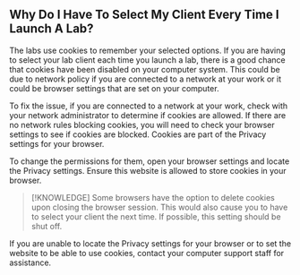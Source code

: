 ## Why Do I Have To Select My Client Every Time I Launch A Lab?

The labs use cookies to remember your selected options. If you are having to select your lab client each time you launch a lab, there is a good chance that cookies have been disabled on your computer system. This could be due to network policy if you are connected to a network at your work or it could be browser settings that are set on your computer.

To fix the issue, if you are connected to a network at your work, check with your network administrator to determine if cookies are allowed. If there are no network rules blocking cookies, you will need to check your browser settings to see if cookies are blocked. Cookies are part of the Privacy settings for your browser. 

To change the permissions for them, open your browser settings and locate the Privacy settings. Ensure this website is allowed to store cookies in your browser. 

>[!KNOWLEDGE] Some browsers have the option to delete cookies upon closing the browser session. This would also cause you to have to select your client the next time. If possible, this setting should be shut off.

If you are unable to locate the Privacy settings for your browser or to set the website to be able to use cookies, contact your computer support staff for assistance.
